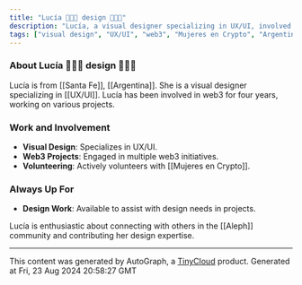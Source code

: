 ```yaml
---
title: "Lucía 👩🏻‍💻 design 👩🏻‍🎨"
description: "Lucía, a visual designer specializing in UX/UI, involved in web3 projects and volunteering with Mujeres en Crypto."
tags: ["visual design", "UX/UI", "web3", "Mujeres en Crypto", "Argentina"]
---
```


### About Lucía 👩🏻‍💻 design 👩🏻‍🎨
Lucía is from [[Santa Fe]], [[Argentina]]. She is a visual designer specializing in [[UX/UI]]. Lucía has been involved in web3 for four years, working on various projects.

### Work and Involvement
- **Visual Design**: Specializes in UX/UI.
- **Web3 Projects**: Engaged in multiple web3 initiatives.
- **Volunteering**: Actively volunteers with [[Mujeres en Crypto]].

### Always Up For
- **Design Work**: Available to assist with design needs in projects.

Lucía is enthusiastic about connecting with others in the [[Aleph]] community and contributing her design expertise.

---
This content was generated by AutoGraph, a [TinyCloud](https://tinycloud.xyz/) product.
Generated at Fri, 23 Aug 2024 20:58:27 GMT